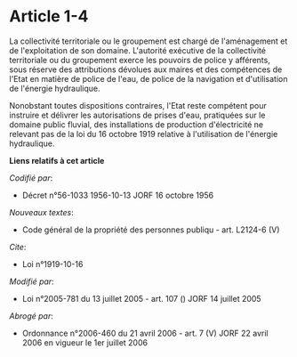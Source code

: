 # Article 1-4

La collectivité territoriale ou le groupement est chargé de l'aménagement et de l'exploitation de son domaine. L'autorité
exécutive de la collectivité territoriale ou du groupement exerce les pouvoirs de police y afférents, sous réserve des
attributions dévolues aux maires et des compétences de l'Etat en matière de police de l'eau, de police de la navigation et
d'utilisation de l'énergie hydraulique.

Nonobstant toutes dispositions contraires, l'Etat reste compétent pour instruire et délivrer les autorisations de prises
d'eau, pratiquées sur le domaine public fluvial, des installations de production d'électricité ne relevant pas de la loi du
16 octobre 1919 relative à l'utilisation de l'énergie hydraulique.

**Liens relatifs à cet article**

_Codifié par_:

  - Décret n°56-1033 1956-10-13 JORF 16 octobre 1956

_Nouveaux textes_:

  - Code général de la propriété des personnes publiqu - art. L2124-6 (V)

_Cite_:

  - Loi n°1919-10-16

_Modifié par_:

  - Loi n°2005-781 du 13 juillet 2005 - art. 107 () JORF 14 juillet 2005

_Abrogé par_:

  - Ordonnance n°2006-460 du 21 avril 2006 - art. 7 (V) JORF 22 avril 2006 en vigueur le 1er juillet 2006
